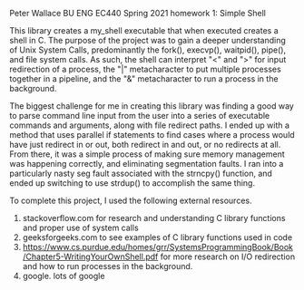 Peter Wallace
BU ENG EC440 Spring 2021 homework 1: Simple Shell

This library creates a my_shell executable that when executed creates a shell in C. The purpose of the project was to gain a deeper understanding of Unix System Calls, predominantly the fork(), execvp(), waitpid(), pipe(), and file system calls. As such, the shell can interpret "<" and ">" for input redirection of a process, the "|" metacharacter to put multiple processes together in a pipeline, and the "&" metacharacter to run a process in the background.

The biggest challenge for me in creating this library was finding a good way to parse command line input from the user into a series of executable commands and arguments, along with file redirect paths. I ended up with a method that uses parallel if statements to find cases where a process would have just redirect in or out, both redirect in and out, or no redirects at all. From there, it was a simple process of making sure memory management was happening correctly, and eliminating segmentation faults. I ran into a particularly nasty seg fault associated with the strncpy() function, and ended up switching to use strdup() to accomplish the same thing. 

To complete this project, I used the following external resources.

1. stackoverflow.com for research and understanding C library functions and proper use of system calls
2. geeksforgeeks.com to see examples of C library functions used in code
3. https://www.cs.purdue.edu/homes/grr/SystemsProgrammingBook/Book/Chapter5-WritingYourOwnShell.pdf for more research on I/O redirection and how to run processes in the background.
4. google. lots of google